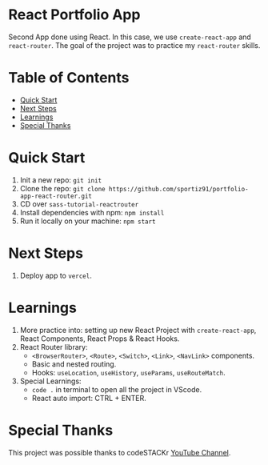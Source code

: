 # React Portfolio App

Second App done using React. In this case, we use `create-react-app` and `react-router`. The goal of the project was to practice my `react-router` skills.

# Table of Contents

- [Quick Start](#quick-start)
- [Next Steps](#next-steps)
- [Learnings](#learnings)
- [Special Thanks](#special-thanks)

# Quick Start

1. Init a new repo: `git init`
2. Clone the repo: `git clone https://github.com/sportiz91/portfolio-app-react-router.git`
3. CD over `sass-tutorial-reactrouter`
4. Install dependencies with npm: `npm install`
5. Run it locally on your machine: `npm start`

# Next Steps

1. Deploy app to `vercel`.

# Learnings

1. More practice into: setting up new React Project with `create-react-app`, React Components, React Props & React Hooks.
1. React Router library:
   - `<BrowserRouter>`, `<Route>`, `<Switch>`, `<Link>`, `<NavLink>` components.
   - Basic and nested routing.
   * Hooks: `useLocation`, `useHistory`, `useParams`, `useRouteMatch`.
1. Special Learnings:
   - `code .` in terminal to open all the project in VScode.
   - React auto import: CTRL + ENTER.

# Special Thanks

This project was possible thanks to codeSTACKr [YouTube Channel](https://www.youtube.com/c/codeSTACKr).
